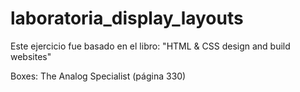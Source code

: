 # laboratoria_display_layouts

Este ejercicio fue basado en el libro: "HTML & CSS design and build websites"

Boxes: The Analog Specialist (página 330)
